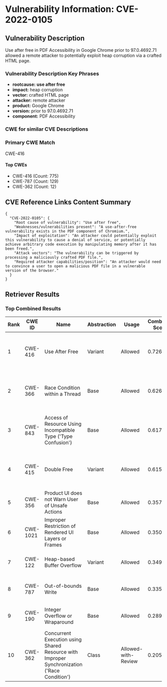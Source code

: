 # Vulnerability Information: CVE-2022-0105

## Vulnerability Description
Use after free in PDF Accessibility in Google Chrome prior to 97.0.4692.71 allowed a remote attacker to potentially exploit heap corruption via a crafted HTML page.

### Vulnerability Description Key Phrases
- **rootcause:** **use after free**
- **impact:** heap corruption
- **vector:** crafted HTML page
- **attacker:** remote attacker
- **product:** Google Chrome
- **version:** prior to 97.0.4692.71
- **component:** PDF Accessibility

### CWE for similar CVE Descriptions
### Primary CWE Match
CWE-416

#### Top CWEs
- CWE-416 (Count: 775)
- CWE-787 (Count: 129)
- CWE-362 (Count: 12)

## CVE Reference Links Content Summary
```
{
  "CVE-2022-0105": {
    "Root cause of vulnerability": "Use after free",
    "Weaknesses/vulnerabilities present": "A use-after-free vulnerability exists in the PDF component of Chromium.",
    "Impact of exploitation": "An attacker could potentially exploit this vulnerability to cause a denial of service, or potentially achieve arbitrary code execution by manipulating memory after it has been freed.",
    "Attack vectors": "The vulnerability can be triggered by processing a maliciously crafted PDF file.",
    "Required attacker capabilities/position": "An attacker would need to convince a user to open a malicious PDF file in a vulnerable version of the browser."
  }
}
```

## Retriever Results

### Top Combined Results

| Rank | CWE ID | Name | Abstraction | Usage | Combined Score | Retrievers | Individual Scores |
|------|--------|------|-------------|-------|---------------|------------|-------------------|
| 1 | CWE-416 | Use After Free | Variant | Allowed | 0.7266 | dense, sparse, graph | dense: 0.659, sparse: 0.286, graph: 0.821 |
| 2 | CWE-366 | Race Condition within a Thread | Base | Allowed | 0.6261 | dense, sparse, graph | dense: 0.576, sparse: 0.213, graph: 0.604 |
| 3 | CWE-843 | Access of Resource Using Incompatible Type ('Type Confusion') | Base | Allowed | 0.6170 | dense, sparse, graph | dense: 0.513, sparse: 0.200, graph: 0.688 |
| 4 | CWE-415 | Double Free | Variant | Allowed | 0.6150 | dense, sparse, graph | dense: 0.542, sparse: 0.184, graph: 0.810 |
| 5 | CWE-356 | Product UI does not Warn User of Unsafe Actions | Base | Allowed | 0.3574 | dense, sparse | dense: 0.545, sparse: 0.148 |
| 6 | CWE-1021 | Improper Restriction of Rendered UI Layers or Frames | Base | Allowed | 0.3508 | dense, sparse | dense: 0.535, sparse: 0.145 |
| 7 | CWE-122 | Heap-based Buffer Overflow | Variant | Allowed | 0.3491 | dense, sparse | dense: 0.540, sparse: 0.188 |
| 8 | CWE-787 | Out-of-bounds Write | Base | Allowed | 0.3353 | dense, sparse | dense: 0.518, sparse: 0.133 |
| 9 | CWE-190 | Integer Overflow or Wraparound | Base | Allowed | 0.2895 | sparse, graph | sparse: 0.130, graph: 0.602 |
| 10 | CWE-362 | Concurrent Execution using Shared Resource with Improper Synchronization ('Race Condition') | Class | Allowed-with-Review | 0.2053 | dense, sparse | dense: 0.507, sparse: 0.167 |

